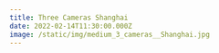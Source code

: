 ```yaml
---
title: Three Cameras Shanghai
date: 2022-02-14T11:30:00.000Z
image: /static/img/medium_3_cameras__Shanghai.jpg
---
```

